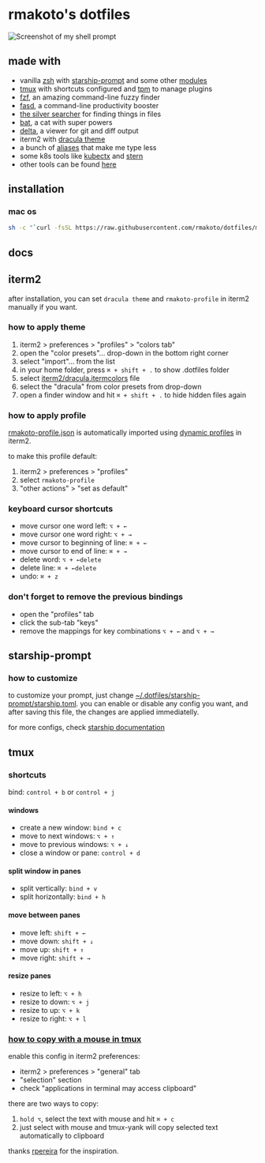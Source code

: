 # rmakoto's dotfiles

![Screenshot of my shell prompt](https://user-images.githubusercontent.com/16414105/124540329-9915c980-ddf5-11eb-91a7-2c5e16b157ad.png)

## made with

* vanilla [zsh](http://www.zsh.org/) with [starship-prompt](https://github.com/starship/starship) and some other [modules](./zsh/modules)
* [tmux](https://tmux.github.io/) with shortcuts configured and [tpm](https://github.com/tmux-plugins/tpm) to manage plugins
* [fzf](https://github.com/junegunn/fzf), an amazing command-line fuzzy finder
* [fasd](https://github.com/clvv/fasd), a command-line productivity booster
* [the silver searcher](https://github.com/ggreer/the_silver_searcher) for
  finding things in files
* [bat](https://github.com/sharkdp/bat), a cat with super powers
* [delta](https://github.com/dandavison/delta), a viewer for git and diff output
* iterm2 with [dracula theme](https://github.com/dracula/iterm)
* a bunch of [aliases](./zsh/config/aliases.zsh) that make me type less
* some k8s tools like [kubectx](https://github.com/ahmetb/kubectx) and [stern](https://github.com/stern/stern)
* other tools can be found [here](./installer/macos/brew.sh)

## installation

### mac os

```bash
sh -c "`curl -fsSL https://raw.githubusercontent.com/rmakoto/dotfiles/master/install.sh `"
```

## docs

## iterm2

after installation, you can set `dracula theme` and `rmakoto-profile` in iterm2 manually if you want.

### how to apply theme

1. iterm2 > preferences > "profiles" > "colors tab"
2. open the "color presets"... drop-down in the bottom right corner
3. select "import"... from the list
4. in your home folder, press `⌘ + shift + .` to show .dotfiles folder
5. select [iterm2/dracula.itermcolors](./iterm2/Dracula.itermcolors) file
6. select the "dracula" from color presets from drop-down
7. open a finder window and hit `⌘ + shift + .` to hide hidden files again

### how to apply profile

[rmakoto-profile.json](./iterm2/rmakoto-profile.json) is automatically imported using [dynamic profiles](https://iterm2.com/documentation-dynamic-profiles.html) in iterm2.

to make this profile default:

1. iterm2 > preferences > "profiles"
2. select `rmakoto-profile`
3. "other actions" > "set as default"

### keyboard cursor shortcuts

* move cursor one word left: `⌥ + ←`
* move cursor one word right: `⌥ + →`
* move cursor to beginning of line: `⌘ + ←`
* move cursor to end of line: `⌘ + →`
* delete word: `⌥ + ←delete`
* delete line: `⌘ + ←delete`
* undo: `⌘ + z`

### don't forget to remove the previous bindings

* open the "profiles" tab
* click the sub-tab "keys"
* remove the mappings for key combinations `⌥ + ←` and `⌥ + →`

## starship-prompt

### how to customize

to customize your prompt, just change [~/.dotfiles/starship-prompt/starship.toml](./starship-prompt/starship.toml). you can enable or disable any config you want, and after saving this file, the changes are applied immediatelly.

for more configs, check [starship documentation](https://starship.rs/config/)

## tmux

### shortcuts

bind: `control + b` or `control + j`

#### windows

* create a new window: `bind + c`
* move to next windows: `⌥ + ↑`
* move to previous windows: `⌥ + ↓`
* close a window or pane: `control + d`

#### split window in panes

* split vertically: `bind + v`
* split horizontally: `bind + h`

#### move between panes

* move left: `shift + ←`
* move down: `shift + ↓`
* move up: `shift + ↑`
* move right: `shift + →`

#### resize panes

* resize to left: `⌥ + h`
* resize to down: `⌥ + j`
* resize to up: `⌥ + k`
* resize to right: `⌥ + l`

### [how to copy with a mouse in tmux](https://unix.stackexchange.com/questions/318281/how-to-copy-and-paste-with-a-mouse-with-tmux)

enable this config in iterm2 preferences:

* iterm2 > preferences > "general" tab
* "selection" section
* check "applications in terminal may access clipboard"

there are two ways to copy:

1. `hold ⌥`, select the text with mouse and hit `⌘ + c`
2. just select with mouse and tmux-yank will copy selected text automatically to clipboard

thanks [rpereira](https://github.com/rpereira/dotfiles) for the inspiration.
